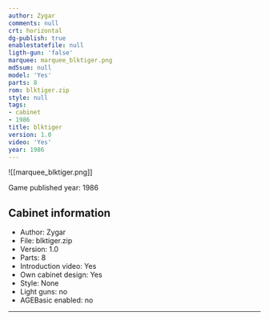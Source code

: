 ```yaml
---
author: Zygar
comments: null
crt: horizontal
dg-publish: true
enablestatefile: null
ligth-gun: 'false'
marquee: marquee_blktiger.png
md5sum: null
model: 'Yes'
parts: 8
rom: blktiger.zip
style: null
tags:
- cabinet
- 1986
title: blktiger
version: 1.0
video: 'Yes'
year: 1986
---
```


![[marquee_blktiger.png]]

Game published year: 1986

## Cabinet information

- Author: Zygar
- File: blktiger.zip
- Version: 1.0
- Parts: 8
- Introduction video: Yes
- Own cabinet design: Yes
- Style: None
- Light guns: no
- AGEBasic enabled: no

---
